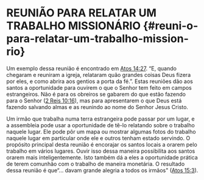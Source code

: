 # REUNIÃO PARA RELATAR UM TRABALHO MISSIONÁRIO {#reuni-o-para-relatar-um-trabalho-mission-rio}

Um exemplo dessa reunião é encontrado em [Atos 14:27](http://bibliaonline.com.br/acf/atos/14/27). “E, quando chegaram e reuniram a igreja, relataram quão grandes coisas Deus fizera por eles, e como abrira aos gentios a porta da fé.”. Estas reuniões dão aos santos a oportunidade para ouvirem o que o Senhor tem feito em campos estrangeiros. Não é para os obreiros se gabarem do que estão fazendo para o Senhor ([2 Reis 10:16](http://bibliaonline.com.br/acf/2rs/10/16)), mas para apresentarem o que Deus está fazendo salvando almas e as reunindo ao nome do Senhor Jesus Cristo.

Um irmão que trabalha numa terra estrangeira pode passar por um lugar, e a assembleia pode usar a oportunidade de tê-lo relatando sobre o trabalho naquele lugar. Ele pode pôr um mapa ou mostrar algumas fotos do trabalho naquele lugar em particular onde ele e outros tenham estado servindo. O propósito principal desta reunião é encorajar os santos locais a orarem pelo trabalho em vários lugares. Ouvir isso dessa maneira possibilita aos santos orarem mais inteligentemente. Isto também dá a eles a oportunidade prática de terem comunhão com o trabalho de maneira monetária. O resultado dessa reunião é que“... davam grande alegria a todos os irmãos&quot; ([Atos 15:3](http://bibliaonline.com.br/acf/atos/15/3)).